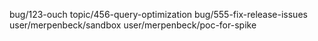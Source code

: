 bug/123-ouch
topic/456-query-optimization
bug/555-fix-release-issues
user/merpenbeck/sandbox
user/merpenbeck/poc-for-spike

